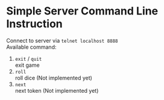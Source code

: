 # Simple Server Command Line Instruction
Connect to server via `telnet localhost 8888`\
Available command:
1. `exit` / `quit`\
exit game
2. `roll`\
roll dice (Not implemented yet)
3. `next`\
next token (Not implemented yet)
